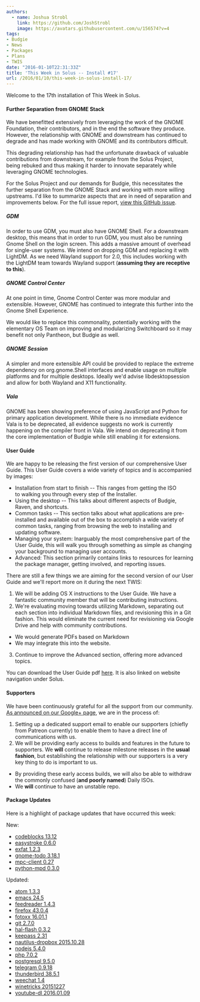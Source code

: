 ```yaml
---
authors:
  - name: Joshua Strobl
    link: https://github.com/JoshStrobl
    image: https://avatars.githubusercontent.com/u/156574?v=4
tags:
- Budgie
- News
- Packages
- Plans
- TWIS
date: "2016-01-10T22:31:33Z"
title: 'This Week in Solus -- Install #17'
url: /2016/01/10/this-week-in-solus-install-17/
---
```

 
Welcome to the 17th installation of This Week in Solus. 

#### Further Separation from GNOME Stack

We have benefitted extensively from leveraging the work of the GNOME Foundation, their contributors, and in the end the software they produce. However, the relationship with GNOME and downstream has continued to degrade and has made 
working with GNOME and its contributors difficult.

This degrading relationship has had the unfortunate drawback of valuable contributions from downstream, for example from the Solus Project, being rebuked and thus making it harder to innovate separately while leveraging GNOME technologies.

For the Solus Project and our demands for Budgie, this necessitates the further separation from the GNOME Stack and working with more willing upstreams. I'd like to summarize aspects that are in need of separation and improvements below. 
For the full issue report, [view this GitHub issue](https://github.com/solus-project/budgie-desktop/issues/313).

##### GDM

In order to use GDM, you must also have GNOME Shell. For a downstream desktop, this means that in order to run GDM, you must also be running Gnome Shell on the login screen. This adds a massive amount of overhead for single-user systems. 
We intend on dropping GDM and replacing it with LightDM. As we need Wayland support for 2.0, this includes working with the LightDM team towards Wayland support (**assuming they are receptive to this**).

##### GNOME Control Center

At one point in time, Gnome Control Center was more modular and extensible. However, GNOME has continued to integrate this further into the Gnome Shell Experience.

We would like to replace this commonality, potentially working with the elementary OS Team on improving and modularizing Switchboard so it may benefit not only Pantheon, but Budgie as well.

##### GNOME Session

A simpler and more extensible API could be provided to replace the extreme dependency on org.gnome.Shell interfaces and enable usage on multiple platforms and for multiple desktops. Ideally we'd advise libdesktopsession and allow for both 
Wayland and X11 functionality.

##### Vala

GNOME has been showing preference of using JavaScript and Python for primary application development. While there is no immediate evidence Vala is to be deprecated, all evidence suggests no work is currently happening on the compiler front in Vala. 
We intend on deprecating it from the core implementation of Budgie while still enabling it for extensions.

#### User Guide

We are happy to be releasing the first version of our comprehensive User Guide. This User Guide covers a wide variety of topics and is accompanied by images:

- Installation from start to finish -- This ranges from getting the ISO to walking you through every step of the Installer.
- Using the desktop -- This talks about different aspects of Budgie, Raven, and shortcuts.
- Common tasks -- This section talks about what applications are pre-installed and available out of the box to accomplish a wide variety of common tasks, ranging from browsing the web to installing and updating software.
- Managing your system: Inarguably the most comprehensive part of the User Guide, this will walk you through something as simple as changing your background to managing user accounts.
- Advanced: This section primarily contains links to resources for learning the package manager, getting involved, and reporting issues.

There are still a few things we are aiming for the second version of our User Guide and we'll report more on it during the next TWIS:

1. We will be adding OS X instructions to the User Guide. We have a fantastic community member that will be contributing instructions.
2. We're evaluating moving towards utilizing Markdown, separating out each section into individual Markdown files, and revisioning this in a Git fashion. This would eliminate the current need for revisioning via Google Drive and help with community contributions. 
- We would generate PDFs based on Markdown
- We may integrate this into the website.
3. Continue to improve the Advanced section, offering more advanced topics.
 
You can download the User Guide pdf [here](https://drive.google.com/file/d/0B5Ymf8oYXx-PWTVJR0pmM3daZUE/view?usp=sharing). It is also linked on website navigation under Solus.

#### Supporters

We have been continuously grateful for all the support from our community. [As announced on our Google+ page](https://plus.google.com/+Solus-Project/posts/M1oJ6zk2kbA), we are in the process of:

1. Setting up a dedicated support email to enable our supporters (chiefly from Patreon currently) to enable them to have a direct line of communications with us.
2. We will be providing early access to builds and features in the future to supporters. We **will** continue to release milestone releases in the **usual fashion**, but establishing the relationship with our supporters is a very key thing to do is important to us. 
- By providing these early access builds, we will also be able to withdraw the commonly confused (**and poorly named**) Daily ISOs.
- We **will** continue to have an unstable repo.
      
#### Package Updates

Here is a highlight of package updates that have occurred this week:

New: 

- [codeblocks 13.12](https://git.solus-project.com/packages/codeblocks/commit/?id=17fa91b3477867899ae1b13bf90035930082e849)            
- [easystroke 0.6.0](https://git.solus-project.com/packages/easystroke/commit/?id=c598f7765676698c8aa66aa362cf07b9d6f4ef77)            
- [exfat 1.2.3](https://git.solus-project.com/packages/exfat/commit/?id=7d16fba9e440566968ca9941ed5545110fc1948a)            
- [gnome-todo 3.18.1](https://git.solus-project.com/packages/gnome-todo/commit/?id=6506f099d4036d6870204378344952a77f40ca33)            
- [mpc-client 0.27](https://git.solus-project.com/packages/mpc-client/commit/?id=bfe4d8f2d9b3c51ca4beade9ac10a2035dedfcf4)            
- [python-mpd 0.3.0](https://git.solus-project.com/packages/python-mpd/commit/?id=3bfb015dbcb336d0dfdf1b3c9bf4ccb2348a605e)

Updated:

- [atom 1.3.3](https://git.solus-project.com/packages/atom/commit/?id=02d596b1490828d6a968f01cb8db2e03b9ccdd2d)            
- [emacs 24.5](https://git.solus-project.com/packages/emacs/commit/?id=eb1c10c9c2e5ea44f73b463c5e7e1ad04879f0e2)            
- [feedreader 1.4.3](https://git.solus-project.com/packages/feedreader/commit/?id=92268adcde3902881418aae456ac9faa85fe317b)            
- [firefox 43.0.4](https://git.solus-project.com/packages/firefox/commit/?id=6d9c5bbe4fa753115ddb69a511169c75ef81693b)            
- [fotoxx 16.01.1](https://git.solus-project.com/packages/fotoxx/commit/?id=79b9fbe840533d7c02b48fda6b7e43b782aec9b9)            
- [git 2.7.0](https://git.solus-project.com/packages/git/commit/?id=e31ba39af16919b130fd9eaf36c9e019b96ee3a3)            
- [hal-flash 0.3.2](https://git.solus-project.com/packages/hal-flash/commit/?id=2f94c9f75d90b1470b5d18abfa7ac518863b6747)            
- [keepass 2.31](https://git.solus-project.com/packages/keepass/commit/?id=97a9df7c4633a5c77306a917b5969f044672dc0e)            
- [nautilus-dropbox 2015.10.28](https://git.solus-project.com/packages/nautilus-dropbox/commit/?id=b1f924275f1731e07e3f5d00056fd9e32d6175db)            
- [nodejs 5.4.0](https://git.solus-project.com/packages/nodejs/commit/?id=af108913ae9d47c52d0767625f79ac16ada67bd3)            
- [php 7.0.2](https://git.solus-project.com/packages/php/commit/?id=c4edbeef9f68ab20162f75216470a63acbbd8b8d)            
- [postgresql 9.5.0](https://git.solus-project.com/packages/postgresql/commit/?id=c7090807b6e2f56774031c4ef47aec0cb95dc44b)            
- [telegram 0.9.18](https://git.solus-project.com/packages/telegram/commit/?id=cfa4602015eb5ca1f249d6af2a441ce0015102d6)            
- [thunderbird 38.5.1](https://git.solus-project.com/packages/thunderbird/commit/?id=d756f70fc1fd3ee80bc10d02791f0157a33e3a78)            
- [weechat 1.4](https://git.solus-project.com/packages/weechat/commit/?id=a7dff32827083568b2459d6e2694408980be3817)            
- [winetricks 20151227](https://git.solus-project.com/packages/winetricks/commit/?id=a0e7443a83a0f9f7cd254eed7c5897c2123f8ccc)            
- [youtube-dl 2016.01.09](https://git.solus-project.com/packages/youtube-dl/commit/?id=42fe3333ebaf5859085909e31a2435237026a863)